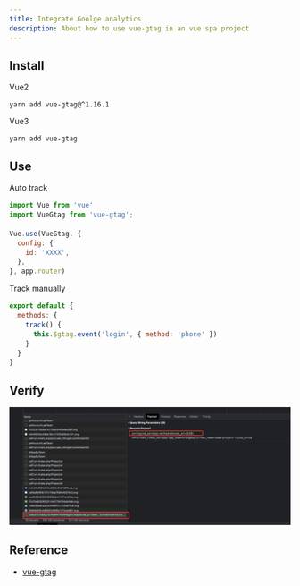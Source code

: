 ```yaml
---
title: Integrate Goolge analytics
description: About how to use vue-gtag in an vue spa project
---
```



## Install
Vue2
```
yarn add vue-gtag@^1.16.1
```

Vue3
```
yarn add vue-gtag
```


## Use

Auto track

``` javascript
import Vue from 'vue'
import VueGtag from 'vue-gtag';

Vue.use(VueGtag, {
  config: {
    id: 'XXXX',
  },
}, app.router)

```

Track manually


``` javascript
export default {
  methods: {
    track() {
      this.$gtag.event('login', { method: 'phone' })
    }
  }
}
```

## Verify

![](analytics.png)

## Reference

- [vue-gtag](https://matteo-gabriele.gitbook.io/vue-gtag/v/master/)


